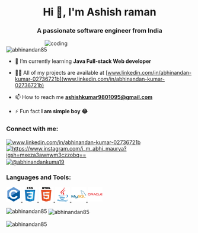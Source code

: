 <!DOCTYPE html>
<html lang="en">
<head>
    <meta charset="UTF-8">
    <meta name="viewport" content="width=device-width, initial-scale=1.0">
    <title>Document</title>
</head>
<body>
    <h1 align="center">Hi 👋, I'm Ashish raman</h1>
<h3 align="center">A passionate software engineer from India</h3>
<img align="right" alt="coding" width="400" src="https://camo.githubusercontent.com/19db51af5f90f1b152bc0b9078f5fe97053955be5074f03f17019c70345bdcdb/68747470733a2f2f6d69726f2e6d656469756d2e636f6d2f6d61782f313336302f302a37513379765349765f7430696f4a2d5a2e676966">


<p align="left"> <img src="https://komarev.com/ghpvc/?username=abhinandan85&label=Profile%20views&color=0e75b6&style=flat" alt="abhinandan85" /> </p>

- 🌱 I’m currently learning **Java Full-stack Web developer**

- 👨‍💻 All of my projects are available at [www.linkedin.com/in/abhinandan-kumar-02736721b](www.linkedin.com/in/abhinandan-kumar-02736721b)

- 📫 How to reach me **ashishkumar9801095@gmail.com**

- ⚡ Fun fact **I am simple boy 😂**


<h3 align="left">Connect with me:</h3>
<p align="left">
<a href="https://linkedin.com/in/www.linkedin.com/in/abhinandan-kumar-02736721b" target="blank"><img align="center" src="https://raw.githubusercontent.com/rahuldkjain/github-profile-readme-generator/master/src/images/icons/Social/linked-in-alt.svg" alt="www.linkedin.com/in/abhinandan-kumar-02736721b" height="30" width="40" /></a>
<a href="https://instagram.com/https://www.instagram.com/i_m_abhi_maurya?igsh=mxeza3awnwm3czzobq==" target="blank"><img align="center" src="https://raw.githubusercontent.com/rahuldkjain/github-profile-readme-generator/master/src/images/icons/Social/instagram.svg" alt="https://www.instagram.com/i_m_abhi_maurya?igsh=mxeza3awnwm3czzobq==" height="30" width="40" /></a>
<a href="https://www.hackerrank.com/@abhinandankuma19" target="blank"><img align="center" src="https://raw.githubusercontent.com/rahuldkjain/github-profile-readme-generator/master/src/images/icons/Social/hackerrank.svg" alt="@abhinandankuma19" height="30" width="40" /></a>
</p>

<h3 align="left">Languages and Tools:</h3>
<p align="left"> <a href="https://www.cprogramming.com/" target="_blank" rel="noreferrer"> <img src="https://raw.githubusercontent.com/devicons/devicon/master/icons/c/c-original.svg" alt="c" width="40" height="40"/> </a> <a href="https://www.w3schools.com/css/" target="_blank" rel="noreferrer"> <img src="https://raw.githubusercontent.com/devicons/devicon/master/icons/css3/css3-original-wordmark.svg" alt="css3" width="40" height="40"/> </a> <a href="https://www.w3.org/html/" target="_blank" rel="noreferrer"> <img src="https://raw.githubusercontent.com/devicons/devicon/master/icons/html5/html5-original-wordmark.svg" alt="html5" width="40" height="40"/> </a> <a href="https://www.java.com" target="_blank" rel="noreferrer"> <img src="https://raw.githubusercontent.com/devicons/devicon/master/icons/java/java-original.svg" alt="java" width="40" height="40"/> </a> <a href="https://www.mysql.com/" target="_blank" rel="noreferrer"> <img src="https://raw.githubusercontent.com/devicons/devicon/master/icons/mysql/mysql-original-wordmark.svg" alt="mysql" width="40" height="40"/> </a> <a href="https://www.oracle.com/" target="_blank" rel="noreferrer"> <img src="https://raw.githubusercontent.com/devicons/devicon/master/icons/oracle/oracle-original.svg" alt="oracle" width="40" height="40"/> </a> </p>

<p><img align="left" src="https://github-readme-stats.vercel.app/api/top-langs?username=abhinandan85&show_icons=true&locale=en&layout=compact" alt="abhinandan85" /></p>

<p>&nbsp;<img align="center" src="https://github-readme-stats.vercel.app/api?username=abhinandan85&show_icons=true&locale=en" alt="abhinandan85" /></p>

<p><img align="center" src="https://github-readme-streak-stats.herokuapp.com/?user=abhinandan85&" alt="abhinandan85" /></p>


</body>
</html>
